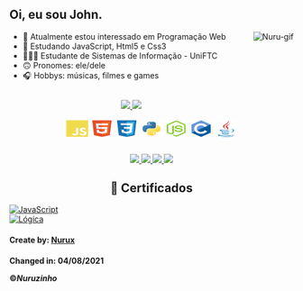 ## Oi, eu sou John.

<img align="right" alt="Nuru-gif" height="150em" src="https://cdn.discordapp.com/attachments/714203785219539054/872546001565646908/gif-git.gif">

- 👀 Atualmente estou interessado em Programação Web
- 🌱 Estudando JavaScript, Html5 e Css3
- 👨🏻‍🎓 Estudante de Sistemas de Informação - UniFTC 
- 🙃 Pronomes: ele/dele
- 🎧 Hobbys: músicas, filmes e games

##

<div align="center">
  <a href="https://github.com/Nurux">
    <img height="180em" src="https://github-readme-stats.vercel.app/api?username=Nurux&show_icons=true&theme=tokyonight&include_all_commits=true&count_private=true"/>
    <img height="180em" src="https://github-readme-stats.vercel.app/api/top-langs/?username=Nurux&langs_count=6&layout=compact&theme=tokyonight"/>
  </a>
</div>

<div style = "display: inline_block" align="center"> <br>
  <img align="center" alt="Nuru-Js" height="30" width="40" src="https://raw.githubusercontent.com/devicons/devicon/master/icons/javascript/javascript-plain.svg">
  <img align="center" alt="Nuru-HTML" height="30" width="40" src="https://raw.githubusercontent.com/devicons/devicon/master/icons/html5/html5-original.svg">
  <img align="center" alt="Nuru-CSS" height="30" width="40" src="https://raw.githubusercontent.com/devicons/devicon/master/icons/css3/css3-original.svg">
  <img align="center" alt="Nuru-Python" height="30" width="40" src="https://raw.githubusercontent.com/devicons/devicon/master/icons/python/python-original.svg">
  <img align="center" alt="Nuru-Node" height="30" width="40" src="https://raw.githubusercontent.com/devicons/devicon/master/icons/nodejs/nodejs-original.svg">
  <img align="center" alt="Nuru-C" height="30" width="40" src="https://raw.githubusercontent.com/devicons/devicon/master/icons/c/c-original.svg">
  <img align="center" alt="Nuru-Java" height="30" width="40" src="https://raw.githubusercontent.com/devicons/devicon/master/icons/java/java-original.svg">
</div>

##

<div align="center">
  <a href="https://www.linkedin.com/in/john-f%C3%A9lix-a5aa10214" target="_blank">
    <img src="https://img.shields.io/badge/-LinkedIn-%230077B5?style=for-the-badge&logo=linkedin&logoColor=white" target="_blanck">
  </a>
  <a href="https://github.com/Nurux" target="_blanck">
    <img src="https://img.shields.io/badge/GitHub-100000?style=for-the-badge&logo=github&logoColor=white" target="_blanck">
  </a>
  <a href="https://discord.gg/CxwkKm6h" target="_blanck">
    <img src="https://img.shields.io/badge/Discord-7289DA?style=for-the-badge&logo=discord&logoColor=white" target="_blanck">
  </a>  
  <a href="mailto:johnf.git@gmail.com" target="_blanck">
    <img src="https://img.shields.io/badge/Gmail-D14836?style=for-the-badge&logo=gmail&logoColor=white" target="_blanck">
  </a>  
</div>

##

<section>
  <h2 align="center">📃 Certificados</h2>
  <div>
   <a href="https://github.com/Nurux/Nurux/blob/main/Certificados/Javascript-40-Horas-Certificado-Curso-em-Video.pdf" target="_blank">
   <img src="" height="60" alt="JavaScript" title="JavaScript - Curso em Video">
   </a>   
  </div>
  <div>
   <a href="https://github.com/Nurux/Nurux/blob/main/Certificados/Algoritmo-40-Horas-Certificado-Curso-em-Video.pdf" target="_blank">
   <img src="" height="60" alt="Lógica" title="lógica de Programação - Curso em Video">
   </a>   
  </div>
 </details>

<h4> Create by: <a href="https://github.com/Nurux">Nurux</a><h4>
<p>
  Changed in: 04/08/2021
</p>  
<p>
  &copy;<i>Nuruzinho</i> 
</p>
  
